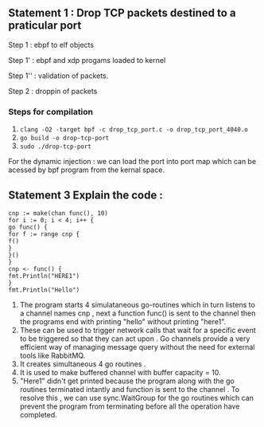 ## Statement 1 : Drop TCP packets destined to a praticular port

Step 1 : ebpf to elf objects

Step 1' : ebpf and xdp progams loaded to kernel

Step 1'' : validation of packets.

Step 2 : droppin of packets

### Steps for compilation
1. `clang -O2 -target bpf -c drop_tcp_port.c -o drop_tcp_port_4040.o`
2. `go build -o drop-tcp-port`
3. `sudo ./drop-tcp-port`

For the dynamic injection : we can load the port into port map which can be acessed by bpf program from the kernal space.

## Statement 3 Explain the code :
```
cnp := make(chan func(), 10)
for i := 0; i < 4; i++ {
go func() {
for f := range cnp {
f()
}
}()
}
cnp <- func() {
fmt.Println("HERE1")
}
fmt.Println("Hello")
```
1. The program starts 4 simulataneous go-routines which in turn listens to a channel names cnp , next a function func() is sent to the channel
   then the programs end with printing "hello" without printing "here1".
2. These can be used to trigger network calls that wait for a specific event to be triggered so that they can act upon . Go channels
    provide a very efficient way of managing message query without the need for external tools like RabbitMQ.
3. It creates simultaneous 4 go routines .
4. It is used to make buffered channel with buffer capacity = 10.
5. "Here1" didn't get printed because the program along with the go routines terminated intantly and function is sent to the channel . To resolve this , we can use sync.WaitGroup for the go routines which can prevent the program from terminating before all the operation have completed.
